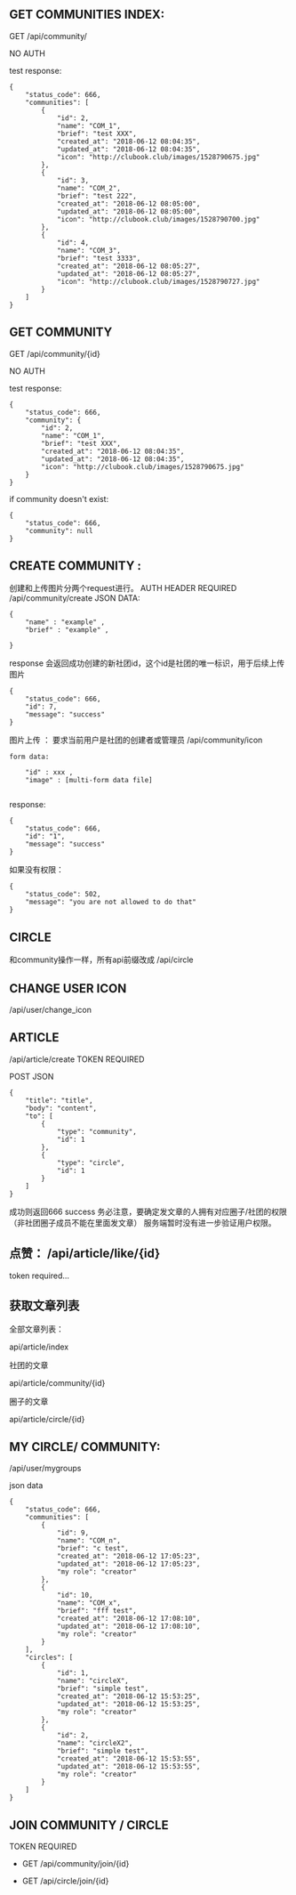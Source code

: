 

## GET COMMUNITIES INDEX: 

GET  /api/community/    

NO AUTH

test response:

```
{
    "status_code": 666,
    "communities": [
        {
            "id": 2,
            "name": "COM_1",
            "brief": "test XXX",
            "created_at": "2018-06-12 08:04:35",
            "updated_at": "2018-06-12 08:04:35",
            "icon": "http://clubook.club/images/1528790675.jpg"
        },
        {
            "id": 3,
            "name": "COM_2",
            "brief": "test 222",
            "created_at": "2018-06-12 08:05:00",
            "updated_at": "2018-06-12 08:05:00",
            "icon": "http://clubook.club/images/1528790700.jpg"
        },
        {
            "id": 4,
            "name": "COM_3",
            "brief": "test 3333",
            "created_at": "2018-06-12 08:05:27",
            "updated_at": "2018-06-12 08:05:27",
            "icon": "http://clubook.club/images/1528790727.jpg"
        }
    ]
}
```

## GET COMMUNITY

GET /api/community/{id}   

NO AUTH

test response:

```
{
    "status_code": 666,
    "community": {
        "id": 2,
        "name": "COM_1",
        "brief": "test XXX",
        "created_at": "2018-06-12 08:04:35",
        "updated_at": "2018-06-12 08:04:35",
        "icon": "http://clubook.club/images/1528790675.jpg"
    }
}
```

if community doesn't exist:

```
{
    "status_code": 666,
    "community": null
}
```


## CREATE COMMUNITY :

创建和上传图片分两个request进行。
AUTH HEADER REQUIRED
/api/community/create
JSON DATA:

```
{
    "name" : "example" ,
    "brief" : "example" ,

}
```

response 会返回成功创建的新社团id，这个id是社团的唯一标识，用于后续上传图片 


```
{
    "status_code": 666,
    "id": 7,
    "message": "success"
}
```


图片上传 ： 要求当前用户是社团的创建者或管理员
/api/community/icon

```
form data:

    "id" : xxx ,
    "image" : [multi-form data file]


```
response:

```
{
    "status_code": 666,
    "id": "1",
    "message": "success"
}
```


如果没有权限：
```
{
    "status_code": 502,
    "message": "you are not allowed to do that"
}
```

## CIRCLE
和community操作一样，所有api前缀改成
/api/circle 


## CHANGE USER ICON

/api/user/change_icon


## ARTICLE
/api/article/create
TOKEN REQUIRED

POST JSON

```
{
    "title": "title",
    "body": "content",
    "to": [
        {
            "type": "community",
            "id": 1
        },
        {
            "type": "circle",
            "id": 1
        }
    ]
}

```

成功则返回666 success
务必注意，要确定发文章的人拥有对应圈子/社团的权限   （非社团圈子成员不能在里面发文章）
服务端暂时没有进一步验证用户权限。


## 点赞： /api/article/like/{id}

token required...

## 获取文章列表
全部文章列表：

api/article/index

社团的文章

api/article/community/{id}

圈子的文章

api/article/circle/{id}

## MY CIRCLE/ COMMUNITY:
/api/user/mygroups

json data

```
{
    "status_code": 666,
    "communities": [
        {
            "id": 9,
            "name": "COM_n",
            "brief": "c test",
            "created_at": "2018-06-12 17:05:23",
            "updated_at": "2018-06-12 17:05:23",
            "my role": "creator"
        },
        {
            "id": 10,
            "name": "COM_x",
            "brief": "fff test",
            "created_at": "2018-06-12 17:08:10",
            "updated_at": "2018-06-12 17:08:10",
            "my role": "creator"
        }
    ],
    "circles": [
        {
            "id": 1,
            "name": "circleX",
            "brief": "simple test",
            "created_at": "2018-06-12 15:53:25",
            "updated_at": "2018-06-12 15:53:25",
            "my role": "creator"
        },
        {
            "id": 2,
            "name": "circleX2",
            "brief": "simple test",
            "created_at": "2018-06-12 15:53:55",
            "updated_at": "2018-06-12 15:53:55",
            "my role": "creator"
        }
    ]
}
```


## JOIN COMMUNITY / CIRCLE

TOKEN REQUIRED 

- GET /api/community/join/{id}

- GET /api/circle/join/{id}